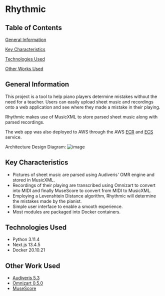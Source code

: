 # Rhythmic
## Table of Contents
[General Information](#general-information)

[Key Characteristics](#key-characteristics)

[Technologies Used](#technologies-used)

[Other Works Used](#other-work-used)


## General Information
This project is a tool to help piano players determine mistakes without the need for a teacher. Users can easily upload sheet music and recordings onto a web application and see where they made a mistake in their playing. 

Rhythmic makes use of MusicXML to store parsed sheet music along with parsed recordings.

The web app was also deployed to AWS through the AWS [ECR](https://aws.amazon.com/ecr/) and [ECS](https://aws.amazon.com/ecs/) service. 

Architecture Design Diagram: 
![image](https://github.com/MichaelChian452/Rhythmic/assets/43621839/7be9caf1-8abb-4472-ad73-8d1de7277d29)

## Key Characteristics
- Pictures of sheet music are parsed using Audiveris' OMR engine and stored in MusicXML. 
- Recordings of their playing are transcribed using Omnizart to convert into MIDI and finally MuseScore to convert from MIDI to MusicXML.
- Employing a Levenshtein Distance algorithm, Rhythmic will determine the mistakes made by the pianist. 
- Simple user interface to enable a smooth experience.
- Most modules are packaged into Docker containers.

## Technologies Used
- Python 3.11.4
- Next.js 13.4.5
- Docker 20.10.21

## Other Work Used
- [Audiveris 5.3](https://github.com/Audiveris/audiveris)
- [Omnizart 0.5.0](https://github.com/Music-and-Culture-Technology-Lab/omnizart)
- [MuseScore](https://github.com/musescore/MuseScore)
